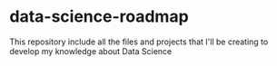 # data-science-roadmap
This repository include all the files and projects that I'll be creating to develop my knowledge about Data Science
